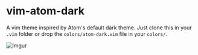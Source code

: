 vim-atom-dark
=============

A vim theme inspired by Atom's default dark theme. Just clone this in your
`.vim` folder or drop the `colors/atom-dark.vim` file in your `colors/`.

![Imgur](http://i.imgur.com/XswE8Kk.png)
